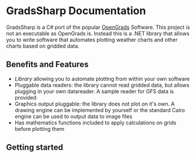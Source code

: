 # GradsSharp Documentation

GradsSharp is a C# port of the popular [OpenGrads](http://opengrads.org/) Software.
This project is not an executable as OpenGrads is.  Instead this is a .NET library that allows you to write software that automates plotting weather charts and other charts based on gridded data.

## Benefits and Features

* *Library* allowing you to automate plotting from within your own software
* Pluggable data readers:  the library cannot read gridded data, but allows plugging in your own datareader. A sample reader for GFS data is provided
* Graphics output pluggable:  the library does not plot on it's own.  A drawing engine can be implemented by yourself or the standard Cairo engine can be used to output data to image files
* Has mathematics functions included to apply calculations on grids before plotting them


## Getting started

